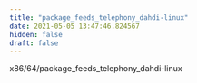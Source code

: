 ```yaml
---
title: "package_feeds_telephony_dahdi-linux"
date: 2021-05-05 13:47:46.824567
hidden: false
draft: false
---
```


x86/64/package_feeds_telephony_dahdi-linux

